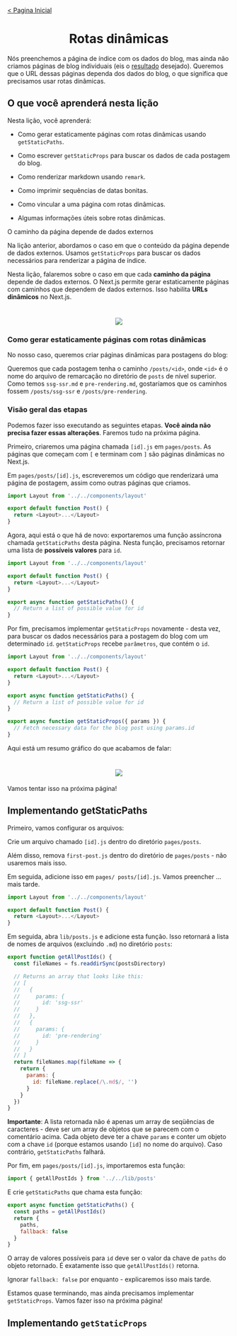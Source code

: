 [< Pagina Inicial](../../README.md#basico)
<h1 align="center">Rotas dinâmicas</h1>

Nós preenchemos a página de índice com os dados do blog, mas ainda não criamos páginas de blog individuais (eis o [resultado](https://next-learn-starter.now.sh/) desejado). Queremos que o URL dessas páginas dependa dos dados do blog, o que significa que precisamos usar rotas dinâmicas.

## O que você aprenderá nesta lição

Nesta lição, você aprenderá:

  - Como gerar estaticamente páginas com rotas dinâmicas usando `getStaticPaths`.

  - Como escrever `getStaticProps` para buscar os dados de cada postagem do blog.

  - Como renderizar markdown usando `remark`.

  - Como imprimir sequências de datas bonitas.

  - Como vincular a uma página com rotas dinâmicas.

  - Algumas informações úteis sobre rotas dinâmicas.

O caminho da página depende de dados externos

Na lição anterior, abordamos o caso em que o conteúdo da página depende de dados externos. Usamos `getStaticProps` para buscar os dados necessários para renderizar a página de índice.

Nesta lição, falaremos sobre o caso em que cada **caminho da página** depende de dados externos. O Next.js permite gerar estaticamente páginas com caminhos que dependem de dados externos. Isso habilita **URLs dinâmicos** no Next.js.

<h1 align="center"><img src="../../images/page-path-external-data.png"></h1>

### Como gerar estaticamente páginas com rotas dinâmicas

No nosso caso, queremos criar páginas dinâmicas para postagens do blog:

Queremos que cada postagem tenha o caminho `/posts/<id>`, onde `<id>` é o nome do arquivo de remarcação no diretório de `posts` de nível superior.
Como temos `ssg-ssr.md` e `pre-rendering.md`, gostaríamos que os caminhos fossem `/posts/ssg-ssr` e `/posts/pre-rendering`.

### Visão geral das etapas

Podemos fazer isso executando as seguintes etapas. **Você ainda não precisa fazer essas alterações**. Faremos tudo na próxima página.

Primeiro, criaremos uma página chamada `[id].js` em `pages/posts`. As páginas que começam com `[` e terminam com `]` são páginas dinâmicas no Next.js.

Em `pages/posts/[id].js`, escreveremos um código que renderizará uma página de postagem, assim como outras páginas que criamos.

```javascript
import Layout from '../../components/layout'

export default function Post() {
  return <Layout>...</Layout>
}
```

Agora, aqui está o que há de novo: exportaremos uma função assíncrona chamada `getStaticPaths` desta página. Nesta função, precisamos retornar uma lista de **possíveis valores** para `id`.

```javascript
import Layout from '../../components/layout'

export default function Post() {
  return <Layout>...</Layout>
}

export async function getStaticPaths() {
  // Return a list of possible value for id
}
```

Por fim, precisamos implementar `getStaticProps` novamente - desta vez, para buscar os dados necessários para a postagem do blog com um determinado `id`. `getStaticProps` recebe `parâmetros`, que contém o `id`.

```javascript
import Layout from '../../components/layout'

export default function Post() {
  return <Layout>...</Layout>
}

export async function getStaticPaths() {
  // Return a list of possible value for id
}

export async function getStaticProps({ params }) {
  // Fetch necessary data for the blog post using params.id
}
```

Aqui está um resumo gráfico do que acabamos de falar:

<h1 align="center"><img src="../../images/how-to-dynamic-routes.png"></h1>

Vamos tentar isso na próxima página!

## Implementando getStaticPaths

Primeiro, vamos configurar os arquivos:

Crie um arquivo chamado `[id].js` dentro do diretório `pages/posts`.

Além disso, remova `first-post.js` dentro do diretório de `pages/posts` - não usaremos mais isso.

Em seguida, adicione isso em `pages/ posts/[id].js`. Vamos preencher ... mais tarde.

```javascript
import Layout from '../../components/layout'

export default function Post() {
  return <Layout>...</Layout>
}
```

Em seguida, abra `lib/posts.js` e adicione esta função. Isso retornará a lista de nomes de arquivos (excluindo `.md`) no diretório `posts`:

```javascript
export function getAllPostIds() {
  const fileNames = fs.readdirSync(postsDirectory)

  // Returns an array that looks like this:
  // [
  //   {
  //     params: {
  //       id: 'ssg-ssr'
  //     }
  //   },
  //   {
  //     params: {
  //       id: 'pre-rendering'
  //     }
  //   }
  // ]
  return fileNames.map(fileName => {
    return {
      params: {
        id: fileName.replace(/\.md$/, '')
      }
    }
  })
}
```

**Importante**: A lista retornada não é apenas um array de seqüências de caracteres - deve ser um array de objetos que se parecem com o comentário acima. Cada objeto deve ter a chave `params` e conter um objeto com a chave `id` (porque estamos usando `[id]` no nome do arquivo). Caso contrário, `getStaticPaths` falhará.

Por fim, em `pages/posts/[id].js`, importaremos esta função:

```javascript
import { getAllPostIds } from '../../lib/posts'
```

E crie `getStaticPaths` que chama esta função:

```javascript
export async function getStaticPaths() {
  const paths = getAllPostIds()
  return {
    paths,
    fallback: false
  }
}
```

O array de valores possíveis para `id` deve ser o valor da chave de `paths` do objeto retornado. É exatamente isso que `getAllPostIds()` retorna.

Ignorar `fallback: false` por enquanto - explicaremos isso mais tarde.

Estamos quase terminando, mas ainda precisamos implementar `getStaticProps`. Vamos fazer isso na próxima página!

## Implementando `getStaticProps`

